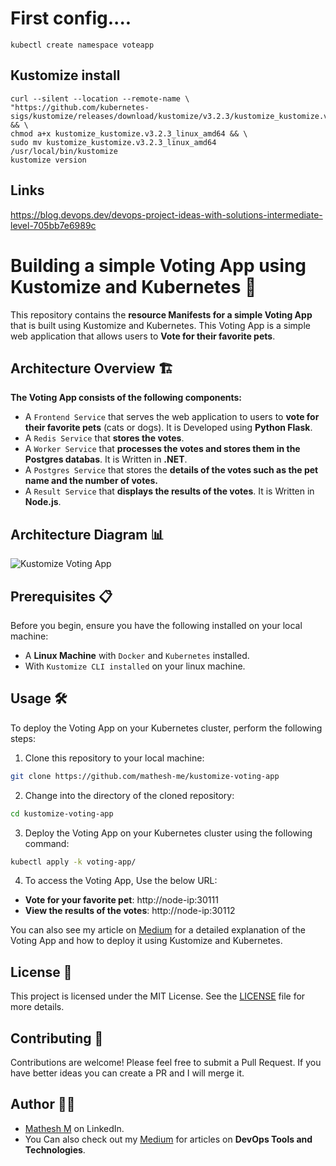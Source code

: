 # First config....
```
kubectl create namespace voteapp
```
## Kustomize install
```
curl --silent --location --remote-name \
"https://github.com/kubernetes-sigs/kustomize/releases/download/kustomize/v3.2.3/kustomize_kustomize.v3.2.3_linux_amd64" && \
chmod a+x kustomize_kustomize.v3.2.3_linux_amd64 && \
sudo mv kustomize_kustomize.v3.2.3_linux_amd64 /usr/local/bin/kustomize
kustomize version
```
## Links
https://blog.devops.dev/devops-project-ideas-with-solutions-intermediate-level-705bb7e6989c

# Building a simple Voting App using Kustomize and Kubernetes 🚀

This repository contains the **resource Manifests for a simple Voting App** that is built using Kustomize and Kubernetes. This Voting App is a simple web application that allows users to **Vote for their favorite pets**. 

## Architecture Overview 🏗️

**The Voting App consists of the following components:**

- A `Frontend Service` that serves the web application to users to **vote for their favorite pets** (cats or dogs). It is Developed using **Python Flask**.
- A `Redis Service` that **stores the votes**.
- A `Worker Service` that **processes the votes and stores them in the Postgres databas**. It is Written in **.NET**.
- A `Postgres Service` that stores the **details of the votes such as the pet name and the number of votes.**
- A `Result Service` that **displays the results of the votes**. It is Written in **Node.js**.

## Architecture Diagram 📊

![Kustomize Voting App](https://github.com/mathesh-me/kustomize-voting-app/assets/144098846/08795313-8037-48ed-8bd3-adb9255296ce)

## Prerequisites 📋

Before you begin, ensure you have the following installed on your local machine:

- A **Linux Machine** with `Docker` and `Kubernetes` installed.
- With `Kustomize CLI installed` on your linux machine.

## Usage 🛠️

To deploy the Voting App on your Kubernetes cluster, perform the following steps:

1. Clone this repository to your local machine:
```bash
git clone https://github.com/mathesh-me/kustomize-voting-app
```
2. Change into the directory of the cloned repository:
```bash
cd kustomize-voting-app
```
3. Deploy the Voting App on your Kubernetes cluster using the following command:
```bash
kubectl apply -k voting-app/
```
4. To access the Voting App, Use the below URL:
- **Vote for your favorite pet**: http://node-ip:30111
- **View the results of the votes**: http://node-ip:30112

You can also see my article on [Medium](https://medium.com/@mathesh-me/lets-build-a-voting-app-using-kustomize-and-kubernetes-1cbe07f75c04) for a detailed explanation of the Voting App and how to deploy it using Kustomize and Kubernetes.

## License 📄

This project is licensed under the MIT License. See the [LICENSE](LICENSE) file for more details.

## Contributing 🤝

Contributions are welcome! Please feel free to submit a Pull Request. If you have better ideas you can create a PR and I will merge it.

## Author 👨‍💻

- [Mathesh M](https://www.linkedin.com/in/mathesh-me/) on LinkedIn.
- You Can also check out my [Medium](https://medium.com/@mathesh-me) for articles on **DevOps Tools and Technologies**.️
